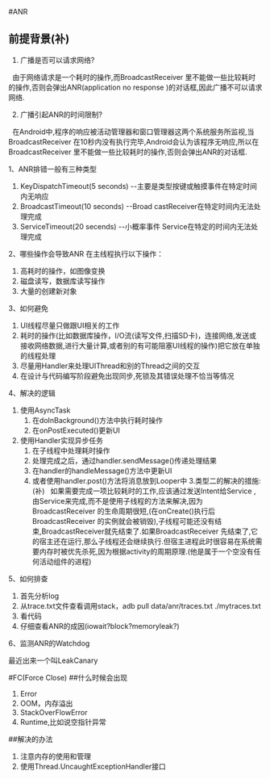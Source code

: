 #ANR


## 前提背景(补)
1. 广播是否可以请求网络?

    由于网络请求是一个耗时的操作,而BroadcastReceiver 里不能做一些比较耗时的操作,否则会弹出ANR(application no response )的对话框,因此广播不可以请求网络.
     
2. 广播引起ANR的时间限制? 

    在Android中,程序的响应被活动管理器和窗口管理器这两个系统服务所监视,当BroadcastReceiver 在10秒内没有执行完毕,Android会认为该程序无响应,所以在BroadcastReceiver 里不能做一些比较耗时的操作,否则会弹出ANR的对话框.
     

1、ANR排错一般有三种类型

1. KeyDispatchTimeout(5 seconds) --主要是类型按键或触摸事件在特定时间内无响应
2. BroadcastTimeout(10 seconds) --Broad	castReceiver在特定时间内无法处理完成
3. ServiceTimeout(20 secends) --小概率事件 Service在特定的时间内无法处理完成


2、哪些操作会导致ANR
在主线程执行以下操作：
1. 高耗时的操作，如图像变换
2. 磁盘读写，数据库读写操作
3. 大量的创建新对象


3、如何避免

1. UI线程尽量只做跟UI相关的工作
2. 耗时的操作(比如数据库操作，I/O流(读写文件,扫描SD卡)，连接网络,发送或接收网络数据,进行大量计算,或者别的有可能阻塞UI线程的操作)把它放在单独的线程处理
3. 尽量用Handler来处理UIThread和别的Thread之间的交互
4. 在设计与代码编写阶段避免出现同步,死锁及其错误处理不恰当等情况


4、解决的逻辑
1. 使用AsyncTask
	1. 在doInBackground()方法中执行耗时操作
	2. 在onPostExecuted()更新UI
2. 使用Handler实现异步任务
	1. 在子线程中处理耗时操作
	2. 处理完成之后，通过handler.sendMessage()传递处理结果
	3. 在handler的handleMessage()方法中更新UI
	4. 或者使用handler.post()方法将消息放到Looper中
3.类型二的解决的措施: (补)
   如果需要完成一项比较耗时的工作,应该通过发送Intent给Service ,由Service来完成,而不是使用子线程的方法来解决,因为BroadcastReceiver 的生命周期很短,(在onCreate()执行后BroadcastReceiver 的实例就会被销毁),子线程可能还没有结束,BroadcastReceiver就先结束了.如果BroadcastReceiver 先结束了,它的宿主还在运行,那么子线程还会继续执行.但宿主进程此时很容易在系统需要内存时被优先杀死,因为根据activity的周期原理.(他是属于一个空没有任何活动组件的进程)	
	

5、如何排查

1. 首先分析log
2. 从trace.txt文件查看调用stack，adb pull data/anr/traces.txt ./mytraces.txt
3. 看代码
4. 仔细查看ANR的成因(iowait?block?memoryleak?)

6、监测ANR的Watchdog

最近出来一个叫LeakCanary

#FC(Force Close)
##什么时候会出现
1. Error
2. OOM，内存溢出
3. StackOverFlowError
4. Runtime,比如说空指针异常

##解决的办法
1. 注意内存的使用和管理
2. 使用Thread.UncaughtExceptionHandler接口
